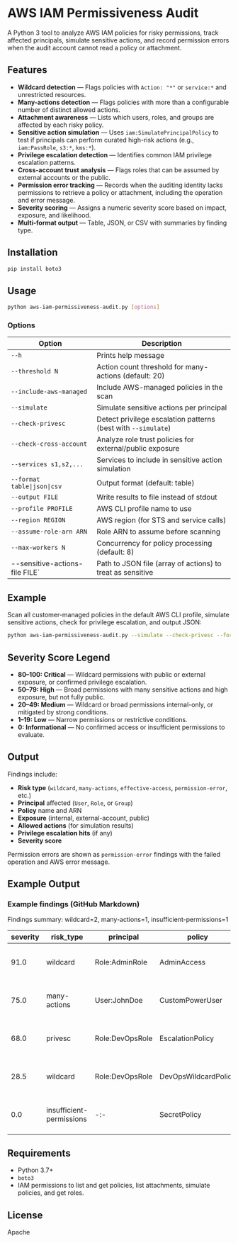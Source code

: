 # AWS IAM Permissiveness Audit

A Python 3 tool to analyze AWS IAM policies for risky permissions, track affected principals, simulate sensitive actions, and record permission errors when the audit account cannot read a policy or attachment.

## Features

* **Wildcard detection** — Flags policies with `Action: "*"` or `service:*` and unrestricted resources.
* **Many-actions detection** — Flags policies with more than a configurable number of distinct allowed actions.
* **Attachment awareness** — Lists which users, roles, and groups are affected by each risky policy.
* **Sensitive action simulation** — Uses `iam:SimulatePrincipalPolicy` to test if principals can perform curated high-risk actions (e.g., `iam:PassRole`, `s3:*`, `kms:*`).
* **Privilege escalation detection** — Identifies common IAM privilege escalation patterns.
* **Cross-account trust analysis** — Flags roles that can be assumed by external accounts or the public.
* **Permission error tracking** — Records when the auditing identity lacks permissions to retrieve a policy or attachment, including the operation and error message.
* **Severity scoring** — Assigns a numeric severity score based on impact, exposure, and likelihood.
* **Multi-format output** — Table, JSON, or CSV with summaries by finding type.

## Installation

```bash
pip install boto3
```

## Usage

```bash
python aws-iam-permissiveness-audit.py [options]
```

### Options

| Option                      | Description                                                   |
| --------------------------- | ------------------------------------------------------------- |
| `--h`                       | Prints help message                                           |
| `--threshold N`             | Action count threshold for many-actions (default: 20)         |
| `--include-aws-managed`     | Include AWS-managed policies in the scan                      |
| `--simulate`                | Simulate sensitive actions per principal                      |
| `--check-privesc`           | Detect privilege escalation patterns (best with `--simulate`) |
| `--check-cross-account`     | Analyze role trust policies for external/public exposure      |
| `--services s1,s2,...`      | Services to include in sensitive action simulation            |
| `--format table\|json\|csv` | Output format (default: table)                                |
| `--output FILE`             | Write results to file instead of stdout                       |
| `--profile PROFILE`         | AWS CLI profile name to use                                   |
| `--region REGION`           | AWS region (for STS and service calls)                        |
| `--assume-role-arn ARN`     | Role ARN to assume before scanning                            |
| `--max-workers N`           | Concurrency for policy processing (default: 8)                |
|  --sensitive-actions-file FILE` | Path to JSON file (array of actions) to treat as sensitive |

## Example

Scan all customer-managed policies in the default AWS CLI profile, simulate sensitive actions, check for privilege escalation, and output JSON:

```bash
python aws-iam-permissiveness-audit.py --simulate --check-privesc --format json --output findings.json
```

## Severity Score Legend

* **80–100: Critical** — Wildcard permissions with public or external exposure, or confirmed privilege escalation.
* **50–79: High** — Broad permissions with many sensitive actions and high exposure, but not fully public.
* **20–49: Medium** — Wildcard or broad permissions internal-only, or mitigated by strong conditions.
* **1–19: Low** — Narrow permissions or restrictive conditions.
* **0: Informational** — No confirmed access or insufficient permissions to evaluate.

## Output

Findings include:

* **Risk type** (`wildcard`, `many-actions`, `effective-access`, `permission-error`, etc.)
* **Principal** affected (`User`, `Role`, or `Group`)
* **Policy** name and ARN
* **Exposure** (internal, external-account, public)
* **Allowed actions** (for simulation results)
* **Privilege escalation hits** (if any)
* **Severity score**

Permission errors are shown as `permission-error` findings with the failed operation and AWS error message.

## Example Output

### Example findings (GitHub Markdown)

Findings summary: wildcard=2, many-actions=1, insufficient-permissions=1

| severity | risk_type                | principal       | policy               | attachment | exposure         | actions | privesc | detail                                         |
|----------|--------------------------|-----------------|----------------------|------------|------------------|---------|---------|------------------------------------------------|
| 91.0     | wildcard                 | Role:AdminRole  | AdminAccess          | managed    | public           | 999     |         | Effect:Allow with Action:* and Resource:*     |
| 75.0     | many-actions             | User:JohnDoe    | CustomPowerUser      | managed    | external-account | 240     |         | Effect:Allow with many distinct actions       |
| 68.0     | privesc                  | Role:DevOpsRole   | EscalationPolicy     | managed    | external-account | 15      | PassRole, CreatePolicyVersion             | Policy allows IAM role creation and policy edits |
| 28.5     | wildcard                 | Role:DevOpsRole | DevOpsWildcardPolicy | managed    | internal         | 999     |         | Effect:Allow with Action:* and Resource:*     |
| 0.0      | insufficient-permissions | -:-             | SecretPolicy         | managed    | internal         | 0       |         | iam:GetPolicy failed: AccessDenied: Not allowed |

## Requirements

* Python 3.7+
* `boto3`
* IAM permissions to list and get policies, list attachments, simulate policies, and get roles.

## License

Apache 
